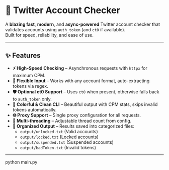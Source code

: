 # 🚀 Twitter Account Checker

A **blazing fast**, **modern**, and **async-powered** Twitter account checker that validates accounts using `auth_token` (and `ct0` if available).  
Built for speed, reliability, and ease of use.

---

## ✨ Features

- **⚡ High-Speed Checking** – Asynchronous requests with `httpx` for maximum CPM.
- **🔎 Flexible Input** – Works with any account format, auto-extracting tokens via regex.
- **🛡 Optional ct0 Support** – Uses `ct0` when present, otherwise falls back to `auth_token` only.
- **🎨 Colorful & Clean CLI** – Beautiful output with CPM stats, skips invalid tokens automatically.
- **🌐 Proxy Support** – Single proxy configuration for all requests.
- **🧵 Multi-threading** – Adjustable thread count from config.
- **📂 Organized Output** – Results saved into categorized files:
  - `output/unlocked.txt` (Valid accounts)
  - `output/locked.txt` (Locked accounts)
  - `output/suspended.txt` (Suspended accounts)
  - `output/badToken.txt` (Invalid tokens)

---

python main.py
